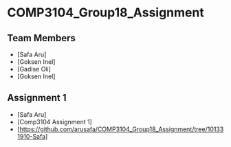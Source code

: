 # COMP3104_Group18_Assignment

## Team Members
- [Safa Aru]
- [Goksen Inel]
- [Gadise Oli]
- [Goksen Inel]

## Assignment 1
- [Safa Aru]
- [Comp3104 Assignment 1]
- [https://github.com/arusafa/COMP3104_Group18_Assignment/tree/101331910-Safa]